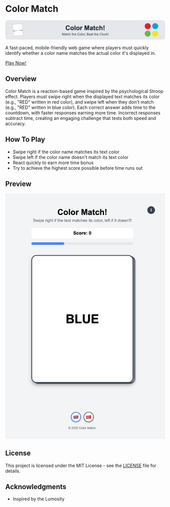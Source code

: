 
# Color Match

![Color Match Banner](assets/color-match-banner-light.png)

A fast-paced, mobile-friendly web game where players must quickly identify whether a color name matches the actual color it's displayed in.

[Play Now!](#)

## Overview

Color Match is a reaction-based game inspired by the psychological Stroop effect. Players must swipe right when the displayed text matches its color (e.g., "RED" written in red color), and swipe left when they don't match (e.g., "RED" written in blue color).
Each correct answer adds time to the countdown, with faster responses earning more time. Incorrect responses subtract time, creating an engaging challenge that tests both speed and accuracy.

## How To Play

- Swipe right if the color name matches its text color
- Swipe left if the color name doesn't match its text color
- React quickly to earn more time bonus
- Try to achieve the highest score possible before time runs out

## Preview

![Gameplay Screenshot 1](assets/preview_1.png)

## License

This project is licensed under the MIT License - see the [LICENSE](LICENSE) file for details.

## Acknowledgments

- Inspired by the Lumosity
